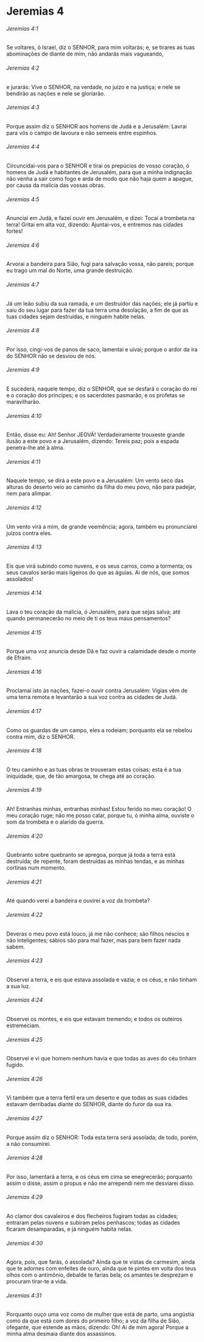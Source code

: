 # Jeremias 4

###### Jeremias 4:1

Se voltares, ó Israel, diz o SENHOR, para mim voltarás; e, se tirares as tuas abominações de diante de mim, não andarás mais vagueando,

###### Jeremias 4:2

e jurarás: Vive o SENHOR, na verdade, no juízo e na justiça; e nele se bendirão as nações e nele se gloriarão.

###### Jeremias 4:3

Porque assim diz o SENHOR aos homens de Judá e a Jerusalém: Lavrai para vós o campo de lavoura e não semeeis entre espinhos.

###### Jeremias 4:4

Circuncidai-vos para o SENHOR e tirai os prepúcios do vosso coração, ó homens de Judá e habitantes de Jerusalém, para que a minha indignação não venha a sair como fogo e arda de modo que não haja quem a apague, por causa da malícia das vossas obras.

###### Jeremias 4:5

Anunciai em Judá, e fazei ouvir em Jerusalém, e dizei: Tocai a trombeta na terra! Gritai em alta voz, dizendo: Ajuntai-vos, e entremos nas cidades fortes!

###### Jeremias 4:6

Arvorai a bandeira para Sião, fugi para salvação vossa, não pareis; porque eu trago um mal do Norte, uma grande destruição.

###### Jeremias 4:7

Já um leão subiu da sua ramada, e um destruidor das nações; ele já partiu e saiu do seu lugar para fazer da tua terra uma desolação, a fim de que as tuas cidades sejam destruídas, e ninguém habite nelas.

###### Jeremias 4:8

Por isso, cingi-vos de panos de saco, lamentai e uivai; porque o ardor da ira do SENHOR não se desviou de nós.

###### Jeremias 4:9

E sucederá, naquele tempo, diz o SENHOR, que se desfará o coração do rei e o coração dos príncipes; e os sacerdotes pasmarão, e os profetas se maravilharão.

###### Jeremias 4:10

Então, disse eu: Ah! Senhor JEOVÁ! Verdadeiramente trouxeste grande ilusão a este povo e a Jerusalém, dizendo: Tereis paz; pois a espada penetra-lhe até à alma.

###### Jeremias 4:11

Naquele tempo, se dirá a este povo e a Jerusalém: Um vento seco das alturas do deserto veio ao caminho da filha do meu povo, não para padejar, nem para alimpar.

###### Jeremias 4:12

Um vento virá a mim, de grande veemência; agora, também eu pronunciarei juízos contra eles.

###### Jeremias 4:13

Eis que virá subindo como nuvens, e os seus carros, como a tormenta; os seus cavalos serão mais ligeiros do que as águias. Ai de nós, que somos assolados!

###### Jeremias 4:14

Lava o teu coração da malícia, ó Jerusalém, para que sejas salva; até quando permanecerão no meio de ti os teus maus pensamentos?

###### Jeremias 4:15

Porque uma voz anuncia desde Dã e faz ouvir a calamidade desde o monte de Efraim.

###### Jeremias 4:16

Proclamai isto às nações, fazei-o ouvir contra Jerusalém: Vigias vêm de uma terra remota e levantarão a sua voz contra as cidades de Judá.

###### Jeremias 4:17

Como os guardas de um campo, eles a rodeiam; porquanto ela se rebelou contra mim, diz o SENHOR.

###### Jeremias 4:18

O teu caminho e as tuas obras te trouxeram estas coisas; esta é a tua iniquidade, que, de tão amargosa, te chega até ao coração.

###### Jeremias 4:19

Ah! Entranhas minhas, entranhas minhas! Estou ferido no meu coração! O meu coração ruge; não me posso calar, porque tu, ó minha alma, ouviste o som da trombeta e o alarido da guerra.

###### Jeremias 4:20

Quebranto sobre quebranto se apregoa, porque já toda a terra está destruída; de repente, foram destruídas as minhas tendas, e as minhas cortinas num momento.

###### Jeremias 4:21

Até quando verei a bandeira e ouvirei a voz da trombeta?

###### Jeremias 4:22

Deveras o meu povo está louco, já me não conhece; são filhos néscios e não inteligentes; sábios são para mal fazer, mas para bem fazer nada sabem.

###### Jeremias 4:23

Observei a terra, e eis que estava assolada e vazia; e os céus, e não tinham a sua luz.

###### Jeremias 4:24

Observei os montes, e eis que estavam tremendo; e todos os outeiros estremeciam.

###### Jeremias 4:25

Observei e vi que homem nenhum havia e que todas as aves do céu tinham fugido.

###### Jeremias 4:26

Vi também que a terra fértil era um deserto e que todas as suas cidades estavam derribadas diante do SENHOR, diante do furor da sua ira.

###### Jeremias 4:27

Porque assim diz o SENHOR: Toda esta terra será assolada; de todo, porém, a não consumirei.

###### Jeremias 4:28

Por isso, lamentará a terra, e os céus em cima se enegrecerão; porquanto assim o disse, assim o propus e não me arrependi nem me desviarei disso.

###### Jeremias 4:29

Ao clamor dos cavaleiros e dos flecheiros fugiram todas as cidades; entraram pelas nuvens e subiram pelos penhascos; todas as cidades ficaram desamparadas, e já ninguém habita nelas.

###### Jeremias 4:30

Agora, pois, que farás, ó assolada? Ainda que te vistas de carmesim, ainda que te adornes com enfeites de ouro, ainda que te pintes em volta dos teus olhos com o antimônio, debalde te farias bela; os amantes te desprezam e procuram tirar-te a vida.

###### Jeremias 4:31

Porquanto ouço uma voz como de mulher que está de parto, uma angústia como da que está com dores do primeiro filho; a voz da filha de Sião, ofegante, que estende as mãos, dizendo: Oh! Ai de mim agora! Porque a minha alma desmaia diante dos assassinos.

